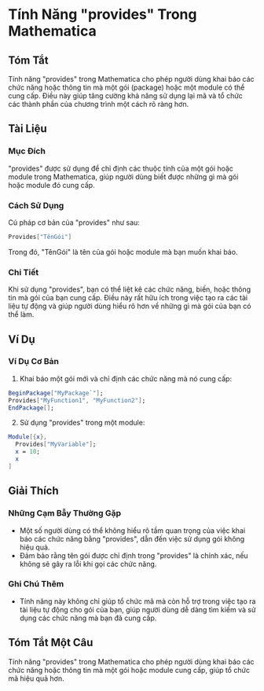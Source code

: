 <!--
Meta Description: # Tính Năng "provides" Trong Mathematica ## Tóm Tắt Tính năng "provides" trong Mathematica cho phép người dùng khai báo các chức năng hoặc thông tin m...
Meta Keywords: năng, provides, gói, các, chức
-->

# Tính Năng "provides" Trong Mathematica

## Tóm Tắt
Tính năng "provides" trong Mathematica cho phép người dùng khai báo các chức năng hoặc thông tin mà một gói (package) hoặc một module có thể cung cấp. Điều này giúp tăng cường khả năng sử dụng lại mã và tổ chức các thành phần của chương trình một cách rõ ràng hơn.

## Tài Liệu
### Mục Đích
"provides" được sử dụng để chỉ định các thuộc tính của một gói hoặc module trong Mathematica, giúp người dùng biết được những gì mà gói hoặc module đó cung cấp.

### Cách Sử Dụng
Cú pháp cơ bản của "provides" như sau:

```mathematica
Provides["TênGói"]
```

Trong đó, "TênGói" là tên của gói hoặc module mà bạn muốn khai báo.

### Chi Tiết
Khi sử dụng "provides", bạn có thể liệt kê các chức năng, biến, hoặc thông tin mà gói của bạn cung cấp. Điều này rất hữu ích trong việc tạo ra các tài liệu tự động và giúp người dùng hiểu rõ hơn về những gì mà gói của bạn có thể làm.

## Ví Dụ
### Ví Dụ Cơ Bản
1. Khai báo một gói mới và chỉ định các chức năng mà nó cung cấp:
```mathematica
BeginPackage["MyPackage`"];
Provides["MyFunction1", "MyFunction2"];
EndPackage[];
```

2. Sử dụng "provides" trong một module:
```mathematica
Module[{x},
  Provides["MyVariable"];
  x = 10;
  x
]
```

## Giải Thích
### Những Cạm Bẫy Thường Gặp
- Một số người dùng có thể không hiểu rõ tầm quan trọng của việc khai báo các chức năng bằng "provides", dẫn đến việc sử dụng gói không hiệu quả.
- Đảm bảo rằng tên gói được chỉ định trong "provides" là chính xác, nếu không sẽ gây ra lỗi khi gọi các chức năng.

### Ghi Chú Thêm
- Tính năng này không chỉ giúp tổ chức mã mà còn hỗ trợ trong việc tạo ra tài liệu tự động cho gói của bạn, giúp người dùng dễ dàng tìm kiếm và sử dụng các chức năng mà bạn đã cung cấp.

## Tóm Tắt Một Câu
Tính năng "provides" trong Mathematica cho phép người dùng khai báo các chức năng hoặc thông tin mà một gói hoặc module cung cấp, giúp tổ chức mã hiệu quả hơn.